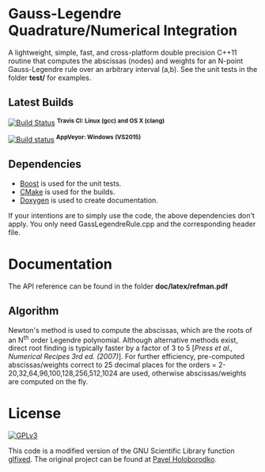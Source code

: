 # Gauss-Legendre Quadrature/Numerical Integration

A lightweight, simple, fast, and cross-platform double precision C++11 routine that computes the abscissas (nodes) and weights for an N-point Gauss-Legendre rule over an arbitrary interval (a,b). See the unit tests in the folder **test/** for examples.

## Latest Builds

[![Build Status](https://travis-ci.org/larzw/GaussLegendreRule.svg?branch=master)](https://travis-ci.org/larzw/GaussLegendreRule) <sup>**Travis CI: Linux (gcc) and OS X (clang)**<sup>

[![Build status](https://ci.appveyor.com/api/projects/status/6f6xo4psk3m9yraf/branch/master?svg=true)](https://ci.appveyor.com/project/larzw/gausslegendrerule/branch/master) <sup>**AppVeyor: Windows (VS2015)**</sup>  

## Dependencies
* [Boost](http://www.boost.org/doc/libs/1_42_0/libs/test/doc/html/index.html) is used for the unit tests.
* [CMake](https://cmake.org/) is used for the builds.
* [Doxygen](http://www.stack.nl/~dimitri/doxygen/) is used to create documentation.

If your intentions are to simply use the code, the above dependencies don't apply. You only need GassLegendreRule.cpp and the corresponding header file.

# Documentation
The API reference can be found in the folder **doc/latex/refman.pdf**

## Algorithm
Newton's method is used to compute the abscissas, which are the roots of an N<sup>th</sup> order Legendre polynomial. Although alternative methods exist, direct root finding is typically faster by a factor of 3 to 5 [*Press et al., Numerical Recipes 3rd ed. (2007)*]. For further efficiency, pre-computed abscissas/weights correct to 25 decimal places for the orders = 2-20,32,64,96,100,128,256,512,1024 are used, otherwise abscissas/weights are computed on the fly.

# License
[![GPLv3](http://img.shields.io/badge/license-GPLv3-blue.svg)](https://www.gnu.org/copyleft/gpl.html)

This code is a modified version of the GNU Scientific Library function [glfixed](http://www.gnu.org/software/gsl/manual/html_node/Fixed-order-Gauss_002dLegendre-integration.html#Fixed-order-Gauss_002dLegendre-integration). The original project can be found at [Pavel Holoborodko](http://www.holoborodko.com/pavel/numerical-methods/numerical-integration/).
